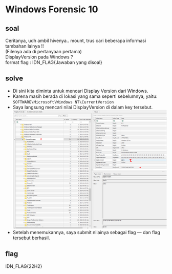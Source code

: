 # Windows Forensic 10
## soal
Ceritanya, udh ambil hivenya.. mount, trus cari beberapa informasi tambahan lainya !! \
(Filenya ada di pertanyaan pertama) \
DisplayVersion pada Windows ? \
format flag : IDN_FLAG{Jawaban yang disoal}

## solve
- Di sini kita diminta untuk mencari Display Version dari Windows.
- Karena masih berada di lokasi yang sama seperti sebelumnya, yaitu:  ```SOFTWARE\Microsoft\Windows NT\CurrentVersion```
- Saya langsung mencari nilai DisplayVersion di dalam key tersebut.
  ![alt text](<images/Windows Forensic 10/image.png>)
- Setelah menemukannya, saya submit nilainya sebagai flag — dan flag tersebut berhasil.

## flag
IDN_FLAG{22H2}